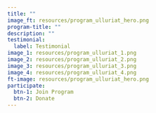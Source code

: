 ```yaml
---
title: ""
image_ft: resources/program_ulluriat_hero.png
program-title: ""
description: ""
testimonial:
  label: Testimonial
image_1: resources/program_ulluriat_1.png
image_2: resources/program_ulluriat_2.png
image_3: resources/program_ulluriat_3.png
image_4: resources/program_ulluriat_4.png
ft-image: resources/program_ulluriat_hero.png
participate:
  btn-1: Join Program
  btn-2: Donate
---
```

